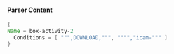 #### Parser Content
```Java
{
Name = box-activity-2
  Conditions = [ """,DOWNLOAD,""", """","icam-""" ]
}
```